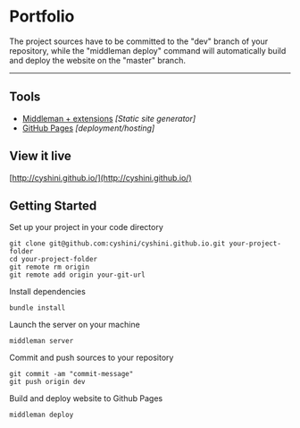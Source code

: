 # Portfolio

The project sources have to be committed to the "dev" branch of your repository, while the "middleman deploy" command will automatically build and deploy the website on the "master" branch.

- - -

## Tools

- [Middleman + extensions](https://middlemanapp.com/) *[Static site generator]*
- [GitHub Pages](http://pages.github.com) *[deployment/hosting]*

## View it live
[http://cyshini.github.io/](http://cyshini.github.io/)

## Getting Started

Set up your project in your code directory

    git clone git@github.com:cyshini/cyshini.github.io.git your-project-folder
    cd your-project-folder
    git remote rm origin
    git remote add origin your-git-url

Install dependencies

    bundle install

Launch the server on your machine

    middleman server

Commit and push sources to your repository

    git commit -am "commit-message"
    git push origin dev

Build and deploy website to Github Pages

    middleman deploy
